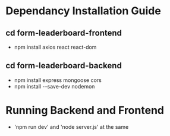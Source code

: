 # Dependancy Installation Guide

## cd form-leaderboard-frontend
- npm install axios react react-dom

## cd form-leaderboard-backend
- npm install express mongoose cors
- npm install --save-dev nodemon

# Running Backend and Frontend
- 'npm run dev' and 'node server.js' at the same 
